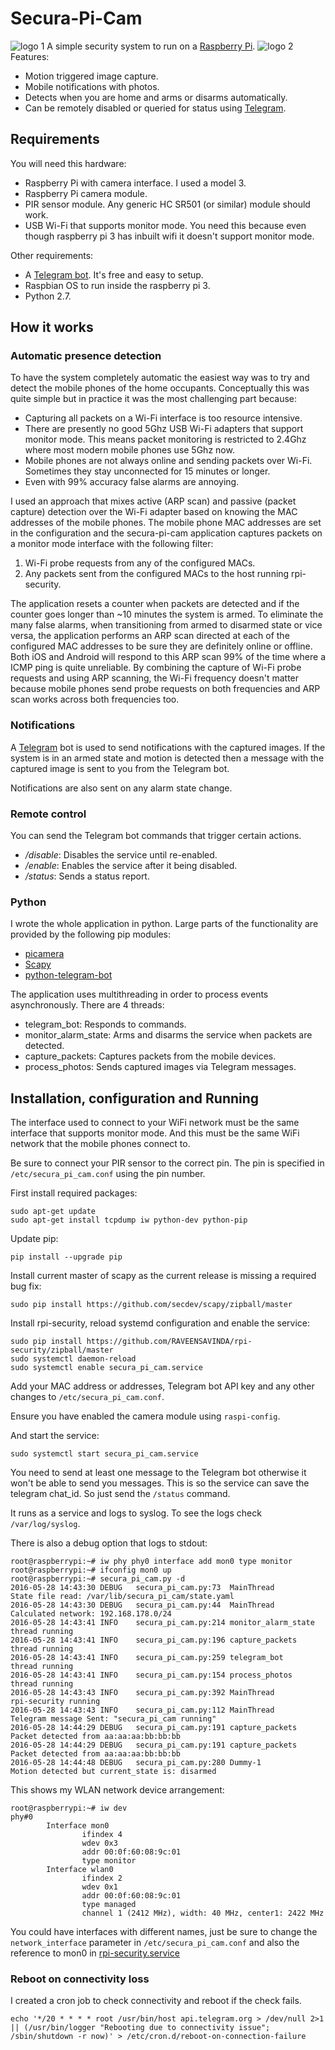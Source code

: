 # Secura-Pi-Cam
![logo 1](../master/logo/1.png?raw=true)
A simple security system to run on a [Raspberry Pi](https://www.raspberrypi.org/).
![logo 2](../master/logo/picture1.png?raw=true)
Features:
  - Motion triggered image capture.
  - Mobile notifications with photos.
  - Detects when you are home and arms or disarms automatically.
  - Can be remotely disabled or queried for status using [Telegram](https://telegram.org/).

## Requirements

You will need this hardware:
  - Raspberry Pi with camera interface. I used a model 3.
  - Raspberry Pi camera module.
  - PIR sensor module. Any generic HC SR501 (or similar) module should work. 
  - USB Wi-Fi that supports monitor mode. You need this because even though raspberry pi 3 has inbuilt wifi it doesn't support monitor mode.
  
Other requirements:
  - A [Telegram bot](https://telegram.org/blog/bot-revolution). It's free and easy to setup.
  - Raspbian OS to run inside the raspberry pi 3.
  - Python 2.7.

## How it works

### Automatic presence detection

To have the system completely automatic the easiest way was to try and detect the mobile phones of the home occupants. Conceptually this was quite simple but in practice it was the most challenging part because:
  - Capturing all packets on a Wi-Fi interface is too resource intensive.
  - There are presently no good 5Ghz USB Wi-Fi adapters that support monitor mode. This means packet monitoring is restricted to 2.4Ghz where most modern mobile phones use 5Ghz now.
  - Mobile phones are not always online and sending packets over Wi-Fi. Sometimes they stay unconnected for 15 minutes or longer.
  - Even with 99% accuracy false alarms are annoying.

I used an approach that mixes active (ARP scan) and passive (packet capture) detection over the Wi-Fi adapter based on knowing the MAC addresses of the mobile phones. The mobile phone MAC addresses are set in the configuration and the secura-pi-cam application captures packets on a monitor mode interface with the following filter:
1. Wi-Fi probe requests from any of the configured MACs.
2. Any packets sent from the configured MACs to the host running rpi-security.

The application resets a counter when packets are detected and if the counter goes longer than ~10 minutes the system is armed. To eliminate the many false alarms, when transitioning from armed to disarmed state or vice versa, the application performs an ARP scan directed at each of the configured MAC addresses to be sure they are definitely online or offline. Both iOS and Android will respond to this ARP scan 99% of the time where a ICMP ping is quite unreliable. By combining the capture of Wi-Fi probe requests and using ARP scanning, the Wi-Fi frequency doesn't matter because mobile phones send probe requests on both frequencies and ARP scan works across both frequencies too.

### Notifications

A [Telegram](https://telegram.org/blog/bot-revolution) bot is used to send notifications with the captured images. 
If the system is in an armed state and motion is detected then a message with the captured image is sent to you from the Telegram bot.

Notifications are also sent on any alarm state change.

### Remote control

You can send the Telegram bot commands that trigger certain actions.

  - */disable*: Disables the service until re-enabled.
  - */enable*: Enables the service after it being disabled.
  - */status*: Sends a status report.

### Python

I wrote the whole application in python. Large parts of the functionality are provided by the following pip modules:
  - [picamera](https://github.com/waveform80/picamera)
  - [Scapy](http://www.secdev.org/projects/scapy/)
  - [python-telegram-bot](https://github.com/python-telegram-bot/python-telegram-bot)

The application uses multithreading in order to process events asynchronously. There are 4 threads:
  - telegram_bot: Responds to commands.
  - monitor_alarm_state: Arms and disarms the service when packets are detected.
  - capture_packets: Captures packets from the mobile devices.
  - process_photos: Sends captured images via Telegram messages.

## Installation, configuration and Running

The interface used to connect to your WiFi network must be the same interface that supports monitor mode. And this must be the same WiFi network that the mobile phones connect to.

Be sure to connect your PIR sensor to the correct pin. The pin is specified in ``/etc/secura_pi_cam.conf`` using the pin number.

First install required packages:

```
sudo apt-get update
sudo apt-get install tcpdump iw python-dev python-pip 
```

Update pip:

```
pip install --upgrade pip
```

Install current master of scapy as the current release is missing a required bug fix:

```
sudo pip install https://github.com/secdev/scapy/zipball/master
```

Install rpi-security, reload systemd configuration and enable the service:

```
sudo pip install https://github.com/RAVEENSAVINDA/rpi-security/zipball/master
sudo systemctl daemon-reload
sudo systemctl enable secura_pi_cam.service
```

Add your MAC address or addresses, Telegram bot API key and any other changes to ``/etc/secura_pi_cam.conf``.

Ensure you have enabled the camera module using ``raspi-config``.

And start the service:

```
sudo systemctl start secura_pi_cam.service
```

You need to send at least one message to the Telegram bot otherwise it won't be able to send you messages. This is so the service can save the telegram chat_id. So just send the ``/status`` command.

It runs as a service and logs to syslog. To see the logs check ``/var/log/syslog``.

There is also a debug option that logs to stdout:

```
root@raspberrypi:~# iw phy phy0 interface add mon0 type monitor
root@raspberrypi:~# ifconfig mon0 up
root@raspberrypi:~# secura_pi_cam.py -d
2016-05-28 14:43:30 DEBUG   secura_pi_cam.py:73  MainThread          State file read: /var/lib/secura_pi_cam/state.yaml
2016-05-28 14:43:30 DEBUG   secura_pi_cam.py:44  MainThread          Calculated network: 192.168.178.0/24
2016-05-28 14:43:41 INFO    secura_pi_cam.py:214 monitor_alarm_state thread running
2016-05-28 14:43:41 INFO    secura_pi_cam.py:196 capture_packets     thread running
2016-05-28 14:43:41 INFO    secura_pi_cam.py:259 telegram_bot        thread running
2016-05-28 14:43:41 INFO    secura_pi_cam.py:154 process_photos      thread running
2016-05-28 14:43:43 INFO    secura_pi_cam.py:392 MainThread          rpi-security running
2016-05-28 14:43:43 INFO    secura_pi_cam.py:112 MainThread          Telegram message Sent: "secura_pi_cam running"
2016-05-28 14:44:29 DEBUG   secura_pi_cam.py:191 capture_packets     Packet detected from aa:aa:aa:bb:bb:bb
2016-05-28 14:44:29 DEBUG   secura_pi_cam.py:191 capture_packets     Packet detected from aa:aa:aa:bb:bb:bb
2016-05-28 14:44:48 DEBUG   secura_pi_cam.py:280 Dummy-1             Motion detected but current_state is: disarmed
```

This shows my WLAN network device arrangement:

```
root@raspberrypi:~# iw dev
phy#0
        Interface mon0
                ifindex 4
                wdev 0x3
                addr 00:0f:60:08:9c:01
                type monitor
        Interface wlan0
                ifindex 2
                wdev 0x1
                addr 00:0f:60:08:9c:01
                type managed
                channel 1 (2412 MHz), width: 40 MHz, center1: 2422 MHz
```

You could have interfaces with different names, just be sure to change the ``network_interface`` parameter in ``/etc/secura_pi_cam.conf`` and also the reference to mon0 in [rpi-security.service](https://github.com/RAVEENSAVINDA/Secura-Pi-Cam/blob/master/etc/secura_pi_cam.service)

### Reboot on connectivity loss

I created a cron job to check connectivity and reboot if the check fails.

```
echo '*/20 * * * * root /usr/bin/host api.telegram.org > /dev/null 2>1 || (/usr/bin/logger "Rebooting due to connectivity issue"; /sbin/shutdown -r now)' > /etc/cron.d/reboot-on-connection-failure
```
